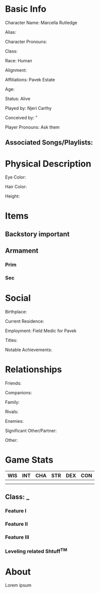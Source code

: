 # Basic Info
Character Name: Marcella Rutledge

Alias: 

Character Pronouns: 

Class: 

Race: Human 

Alignment: 

Affiliations: Pavek Estate

Age: 

Status: Alive

Played by: Njeri Carthy

Conceived by: "

Player Pronouns: Ask them

Associated Songs/Playlists:
 - 

# Physical Description
Eye Color: 

Hair Color: 

Height: 

# Items
## Backstory important

## Armament
### Prim

### Sec
# Social
Birthplace: 

Current Residence: 

Employment: Field Medic for Pavek

Titles: 

Notable Achievements:

# Relationships
Friends: 

Companions: 

Family: 

Rivals: 

Enemies: 

Significant Other/Partner:

Other: 

# Game Stats
| WIS | INT | CHA | STR | DEX | CON |
| --- | --- | --- | --- | --- | --- |
|     |     |     |     |     |     |
|     |     |     |     |     |     |
## Class: _
### Feature I
### Feature II
### Feature III

### Leveling related Shtuff<sup>TM</sup>
# About
  Lorem ipsum

